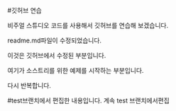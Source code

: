 #깃허브 연습

비주얼 스튜디오 코드를 사용해서 깃허브를 연습해 보겠습니다.

readme.md파일이 수정되었습니다.

이것은 깃허브에서 수정된 부분입니다.

여기가 소스트리를 위한 예제를 시작하는 부분입니다.

다시 반복합니다.

#test브랜치에서 편집한 내용입니다.
계속 test  브랜치에서편집
